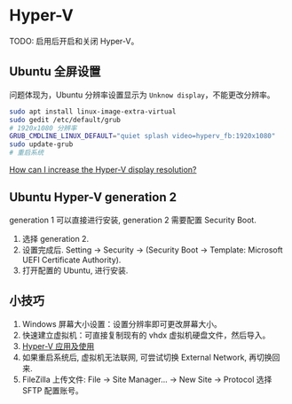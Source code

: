 # Hyper-V

TODO: 启用后开启和关闭 Hyper-V。

## Ubuntu 全屏设置

问题体现为，Ubuntu 分辨率设置显示为 `Unknow display`，不能更改分辨率。

```bash
sudo apt install linux-image-extra-virtual
sudo gedit /etc/default/grub
# 1920x1080 分辨率
GRUB_CMDLINE_LINUX_DEFAULT="quiet splash video=hyperv_fb:1920x1080"
sudo update-grub
# 重启系统
```

[How can I increase the Hyper-V display resolution?](https://superuser.com/questions/518484/how-can-i-increase-the-hyper-v-display-resolution)

## Ubuntu Hyper-V generation 2

generation 1 可以直接进行安装, generation 2 需要配置 Security Boot.

1. 选择 generation 2.
2. 设置完成后. Setting -> Security -> (Security Boot -> Template: Microsoft UEFI Certificate Authority).
3. 打开配置的 Ubuntu, 进行安装.

## 小技巧

1. Windows 屏幕大小设置：设置分辨率即可更改屏幕大小。
2. 快速建立虚拟机：可直接复制现有的 vhdx 虚拟机硬盘文件，然后导入。
3. [Hyper-V 应用及使用](https://herechen.github.io/technology/hyper-v-application-and-usage/)
4. 如果重启系统后, 虚拟机无法联网, 可尝试切换 External Network, 再切换回来.
5. FileZilla 上传文件: File -> Site Manager... -> New Site -> Protocol 选择 SFTP 配置账号。

